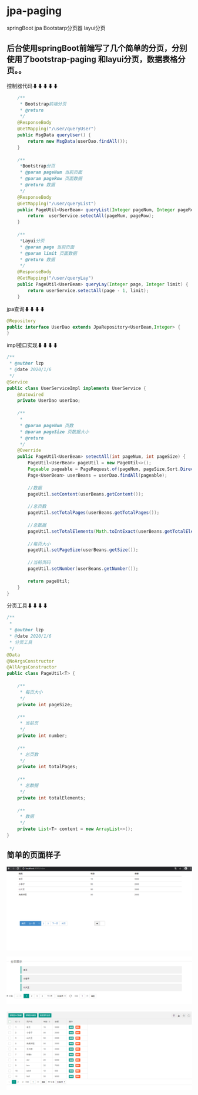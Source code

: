 # jpa-paging
springBoot jpa Bootstarp分页器 layui分页

后台使用springBoot前端写了几个简单的分页，分别使用了bootstrap-paging 和layui分页，数据表格分页。。
----

控制器代码⬇⬇⬇⬇⬇

```Java
    /**
     * Bootstrap前端分页
     * @return
     */
    @ResponseBody
    @GetMapping("/user/queryUser")
    public MsgData queryUser() {
        return new MsgData(userDao.findAll());
    }

    /**
     *Bootstrap分页
     * @param pageNum 当前页面
     * @param pageRow 页面数据
     * @return 数据
     */
    @ResponseBody
    @GetMapping("/user/queryList")
    public PageUtil<UserBean> queryList(Integer pageNum, Integer pageRow) {
        return  userService.setectAll(pageNum, pageRow);
    }

    /**
     *Layui分页
     * @param page 当前页面
     * @param limit 页面数据
     * @return 数据
     */
    @ResponseBody
    @GetMapping("/user/queryLay")
    public PageUtil<UserBean> queryLay(Integer page, Integer limit) {
        return userService.setectAll(page - 1, limit);
    }
```
jpa查询⬇⬇⬇⬇
```Java
@Repository
public interface UserDao extends JpaRepository<UserBean,Integer> {
}
```
impl接口实现⬇⬇⬇⬇
```Java
/**
 * @author lzp
 * @date 2020/1/6
 */
@Service
public class UserServiceImpl implements UserService {
    @Autowired
    private UserDao userDao;

    /**
     *
     * @param pageNum 页数
     * @param pageSize 页数据大小
     * @return
     */
    @Override
    public PageUtil<UserBean> setectAll(int pageNum, int pageSize) {
        PageUtil<UserBean> pageUtil = new PageUtil<>();
        Pageable pageable = PageRequest.of(pageNum, pageSize,Sort.Direction.ASC,"userId");
        Page<UserBean> userBeans = userDao.findAll(pageable);

        //数据
        pageUtil.setContent(userBeans.getContent());

        //总页数
        pageUtil.setTotalPages(userBeans.getTotalPages());

        //总数据
        pageUtil.setTotalElements(Math.toIntExact(userBeans.getTotalElements()));

        //每页大小
        pageUtil.setPageSize(userBeans.getSize());

        //当前页码
        pageUtil.setNumber(userBeans.getNumber());

        return pageUtil;
    }
}
```
分页工具⬇⬇⬇⬇

```Java
/**
 *
 * @author lzp
 * @date 2020/1/6
 * 分页工具
 */
@Data
@NoArgsConstructor
@AllArgsConstructor
public class PageUtil<T> {

    /**
     * 每页大小
     */
    private int pageSize;

    /**
     * 当前页
     */
    private int number;

    /**
     * 总页数
     */
    private int totalPages;

    /**
     * 总数据
     */
    private int totalElements;

    /**
     * 数据
     */
    private List<T> content = new ArrayList<>();
}
```

简单的页面样子
----

![Bootstrappaging](https://github.com/liuzhiping0751/jpa-paging/raw/master/project-description-image/bootstrap_paging.png)

![layuipaging](https://github.com/liuzhiping0751/jpa-paging/raw/master/project-description-image/layui_paging.png)

![layuipaging](https://github.com/liuzhiping0751/jpa-paging/raw/master/project-description-image/layui_table_paging.png)


